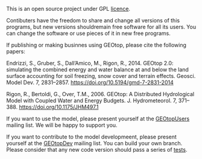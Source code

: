 This is an open source project under GPL [licence](https://github.com/geotopmodel/geotop/blob/master/LICENSE).

Contibuters have the freedom to share and change all versions of this programs, but new versions shouldremain free
software for all its users.  You can change the software or use pieces of it in new
free programs.

If publishing or making businnes using GEOtop, please cite the following papers:

Endrizzi, S., Gruber, S., Dall’Amico, M., Rigon, R., 2014. GEOtop 2.0: simulating the combined energy and water balance at and 
below the land surface accounting for soil freezing, snow cover and terrain effects. 
Geosci. Model Dev. 7, 2831–2857. https://doi.org/10.5194/gmd-7-2831-2014

Rigon, R., Bertoldi, G., Over, T.M., 2006. GEOtop: A Distributed Hydrological Model with Coupled Water and Energy Budgets. 
J. Hydrometeorol. 7, 371–388. https://doi.org/10.1175/JHM497.1

If you want to use the model, please present yourself at the [GEOtopUsers](https://groups.google.com/forum/#!forum/geotopusers) mailing list. We will be happy to support you. 

If you want to contribute to the model developmeent, please present yourself at the [GEOtopDev](https://groups.google.com/forum/#!forum/geotopdev) mailing list. You can build your own branch. Please consider that any new code version should pass a series of [tests](https://github.com/geotopmodel/geotop/tree/master/tests).


